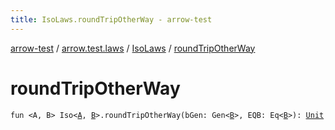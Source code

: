 ```yaml
---
title: IsoLaws.roundTripOtherWay - arrow-test
---
```


[arrow-test](../../index.html) / [arrow.test.laws](../index.html) / [IsoLaws](index.html) / [roundTripOtherWay](./round-trip-other-way.html)

# roundTripOtherWay

`fun <A, B> Iso<`[`A`](round-trip-other-way.html#A)`, `[`B`](round-trip-other-way.html#B)`>.roundTripOtherWay(bGen: Gen<`[`B`](round-trip-other-way.html#B)`>, EQB: Eq<`[`B`](round-trip-other-way.html#B)`>): `[`Unit`](https://kotlinlang.org/api/latest/jvm/stdlib/kotlin/-unit/index.html)